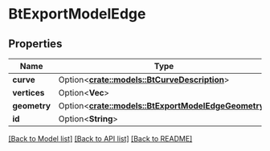 # BtExportModelEdge

## Properties

Name | Type | Description | Notes
------------ | ------------- | ------------- | -------------
**curve** | Option<[**crate::models::BtCurveDescription**](BTCurveDescription.md)> |  | [optional]
**vertices** | Option<**Vec<String>**> |  | [optional]
**geometry** | Option<[**crate::models::BtExportModelEdgeGeometry**](BTExportModelEdgeGeometry.md)> |  | [optional]
**id** | Option<**String**> |  | [optional]

[[Back to Model list]](../README.md#documentation-for-models) [[Back to API list]](../README.md#documentation-for-api-endpoints) [[Back to README]](../README.md)


